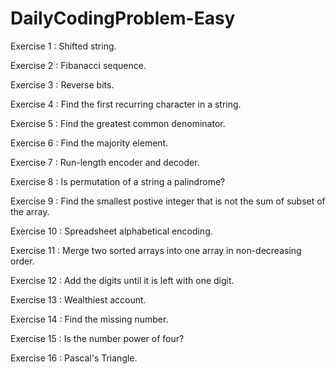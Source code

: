 # DailyCodingProblem-Easy
Exercise 1 : Shifted string.

Exercise 2 : Fibanacci sequence.

Exercise 3 : Reverse bits. 

Exercise 4 : Find the first recurring character in a string.

Exercise 5 : Find the greatest common denominator.

Exercise 6 : Find the majority element. 

Exercise 7 : Run-length encoder and decoder.

Exercise 8 : Is permutation of a string a palindrome? 

Exercise 9 : Find the smallest postive integer that is not the sum of subset of the array.

Exercise 10 : Spreadsheet alphabetical encoding.

Exercise 11 : Merge two sorted arrays into one array in non-decreasing order.

Exercise 12 : Add the digits until it is left with one digit.

Exercise 13 : Wealthiest account.

Exercise 14 : Find the missing number.

Exercise 15 : Is the number power of four?

Exercise 16 : Pascal's Triangle.